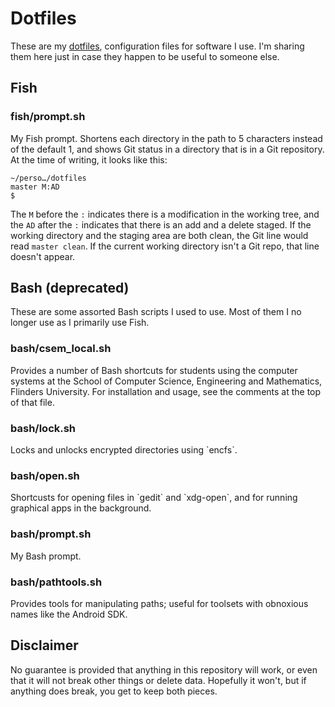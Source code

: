 # Dotfiles

These are my
[dotfiles](http://zachholman.com/2010/08/dotfiles-are-meant-to-be-forked/),
configuration files for software I use. I'm sharing them here just in
case they happen to be useful to someone else.

## Fish

### fish/prompt.sh

My Fish prompt. Shortens each directory in the path to 5 characters instead of the default 1, and shows Git status in a directory that is in a Git repository. At the time of writing, it looks like this:

    ~/perso…/dotfiles
    master M:AD
    $

The `M` before the `:` indicates there is a modification in the working tree, and the  `AD` after the `:` indicates that there is an add and a delete staged. If the working directory and the staging area are both clean, the Git line would read `master clean`. If the current working directory isn't a Git repo, that line doesn't appear.

## Bash (deprecated)

These are some assorted Bash scripts I used to use. Most of them I no longer use as I primarily use Fish.

### bash/csem\_local.sh

Provides a number of Bash shortcuts for students using the computer
systems at the School of Computer Science, Engineering and Mathematics,
Flinders University. For installation and usage, see the comments at the
top of that file.

### bash/lock.sh

Locks and unlocks encrypted directories using \`encfs\`.

### bash/open.sh

Shortcusts for opening files in \`gedit\` and \`xdg-open\`, and for
running graphical apps in the background.

### bash/prompt.sh

My Bash prompt.

### bash/pathtools.sh

Provides tools for manipulating paths; useful for toolsets with
obnoxious names like the Android SDK.

## Disclaimer

No guarantee is provided that anything in this repository will work, or even that it will not break other things or delete data. Hopefully it won't, but if anything does break, you get to keep both pieces.